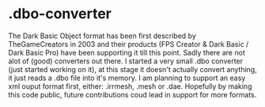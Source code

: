 .dbo-converter
==============

The Dark Basic Object format has been first described by TheGameCreators in 2003 and their products (FPS Creator & Dark Basic / Dark Basic Pro) have been supporting it till this point. Sadly there are not alot of (good) converters out there. 
I started a very small .dbo converter (just started working on it), at this stage it doesn't actually convert anything, it just reads a .dbo file into it's memory.
I am planning to support an easy xml ouput format first, either: .irrmesh, .mesh or .dae. Hopefully by making this code public, future contributions coud lead in support for more formats.
